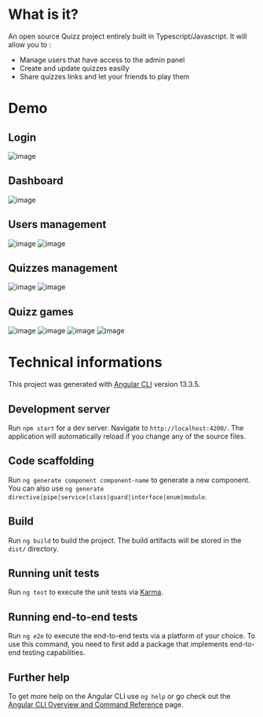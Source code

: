 # What is it?

An open source Quizz project entirely built in Typescript/Javascript. It will allow you to : 
* Manage users that have access to the admin panel
* Create and update quizzes easilly
* Share quizzes links and let your friends to play them

# Demo

## Login
![image](https://user-images.githubusercontent.com/32417791/180213223-4dd00273-7564-4764-97b5-4cd6df18b9e6.png)


## Dashboard
![image](https://user-images.githubusercontent.com/32417791/180213183-8af6bac5-154e-4cd4-9443-eaa7debd7677.png)


## Users management
![image](https://user-images.githubusercontent.com/32417791/180213093-667b699a-acd0-4613-aa7f-ba249e5156ee.png)
![image](https://user-images.githubusercontent.com/32417791/180213121-6ee71518-453d-40ae-b269-99f927e1b952.png)


## Quizzes management
![image](https://user-images.githubusercontent.com/32417791/180213007-072bb9bc-eaac-4777-ba88-f0620df2bb33.png)
![image](https://user-images.githubusercontent.com/32417791/180213067-eea2bd0f-c522-4f99-b8b4-9e8b879a3f79.png)



## Quizz games
![image](https://user-images.githubusercontent.com/32417791/180212722-f05b44db-79a2-4566-b50f-f89a59d78d4a.png)
![image](https://user-images.githubusercontent.com/32417791/180212805-19409a5d-d868-4d1b-9a88-a6df9c74358f.png)
![image](https://user-images.githubusercontent.com/32417791/180212843-aa536f07-99c4-4f1c-8df7-48f160e119f7.png)
![image](https://user-images.githubusercontent.com/32417791/180212904-a1d1df3a-c5ee-4b62-b33b-f9a5774e61ce.png)


# Technical informations

This project was generated with [Angular CLI](https://github.com/angular/angular-cli) version 13.3.5.

## Development server

Run `npm start` for a dev server. Navigate to `http://localhost:4200/`. The application will automatically reload if you change any of the source files.

## Code scaffolding

Run `ng generate component component-name` to generate a new component. You can also use `ng generate directive|pipe|service|class|guard|interface|enum|module`.

## Build

Run `ng build` to build the project. The build artifacts will be stored in the `dist/` directory.

## Running unit tests

Run `ng test` to execute the unit tests via [Karma](https://karma-runner.github.io).

## Running end-to-end tests

Run `ng e2e` to execute the end-to-end tests via a platform of your choice. To use this command, you need to first add a package that implements end-to-end testing capabilities.

## Further help

To get more help on the Angular CLI use `ng help` or go check out the [Angular CLI Overview and Command Reference](https://angular.io/cli) page.
